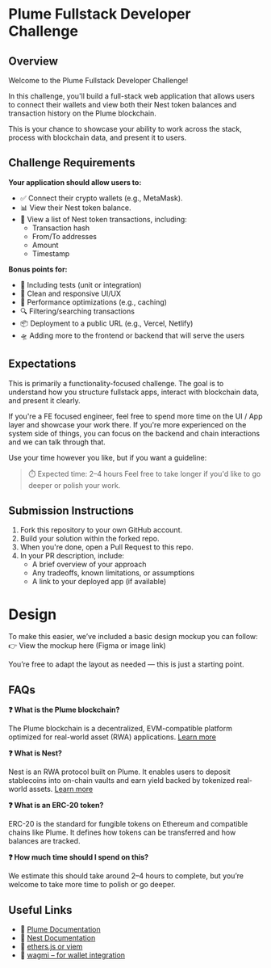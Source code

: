 # Plume Fullstack Developer Challenge

## Overview

Welcome to the Plume Fullstack Developer Challenge!

In this challenge, you'll build a full-stack web application that allows users to connect their wallets and view both their Nest token balances and transaction history on the Plume blockchain.

This is your chance to showcase your ability to work across the stack, process with blockchain data, and present it to users.

## Challenge Requirements

**Your application should allow users to:**
- ✅ Connect their crypto wallets (e.g., MetaMask).
- 📊 View their Nest token balance.
- 🧾 View a list of Nest token transactions, including:
  - Transaction hash
  - From/To addresses
  - Amount
  - Timestamp

**Bonus points for:**
- 🧪 Including tests (unit or integration)
- 🎨 Clean and responsive UI/UX
- 🚀 Performance optimizations (e.g., caching)
- 🔍 Filtering/searching transactions
- 📦 Deployment to a public URL (e.g., Vercel, Netlify)
- 🛸 Adding more to the frontend or backend that will serve the users

## Expectations

This is primarily a functionality-focused challenge. The goal is to understand how you structure fullstack apps, interact with blockchain data, and present it clearly.

If you're a FE focused engineer, feel free to spend more time on the UI / App layer and showcase your work there.  If you're more experienced on the system side of things, you can focus on the backend and chain interactions and we can talk through that.

Use your time however you like, but if you want a guideline:

> ⏱️ Expected time: 2–4 hours
> Feel free to take longer if you'd like to go deeper or polish your work.

## Submission Instructions
1. Fork this repository to your own GitHub account.
2. Build your solution within the forked repo.
3. When you're done, open a Pull Request to this repo.
4. In your PR description, include:
   - A brief overview of your approach
   - Any tradeoffs, known limitations, or assumptions
   - A link to your deployed app (if available)

# Design
To make this easier, we’ve included a basic design mockup you can follow:
👉 View the mockup here (Figma or image link)

You’re free to adapt the layout as needed — this is just a starting point.

## FAQs

**❓ What is the Plume blockchain?**

The Plume blockchain is a decentralized, EVM-compatible platform optimized for real-world asset (RWA) applications. [Learn more](https://docs.plume.org/)

**❓ What is Nest?**

Nest is an RWA protocol built on Plume. It enables users to deposit stablecoins into on-chain vaults and earn yield backed by tokenized real-world assets. [Learn more](https://docs.nest.credit/)

**❓ What is an ERC-20 token?**

ERC-20 is the standard for fungible tokens on Ethereum and compatible chains like Plume. It defines how tokens can be transferred and how balances are tracked.

**❓ How much time should I spend on this?**

We estimate this should take around 2–4 hours to complete, but you’re welcome to take more time to polish or go deeper.

## Useful Links

- 🔗 [Plume Documentation](https://docs.plume.org/plume)
- 🔗 [Nest Documentation](https://docs.nest.credit/)
- 🔗 [ethers.js or viem](https://github.com/wevm/viem)
- 🔗 [wagmi – for wallet integration](https://wagmi.sh/)
